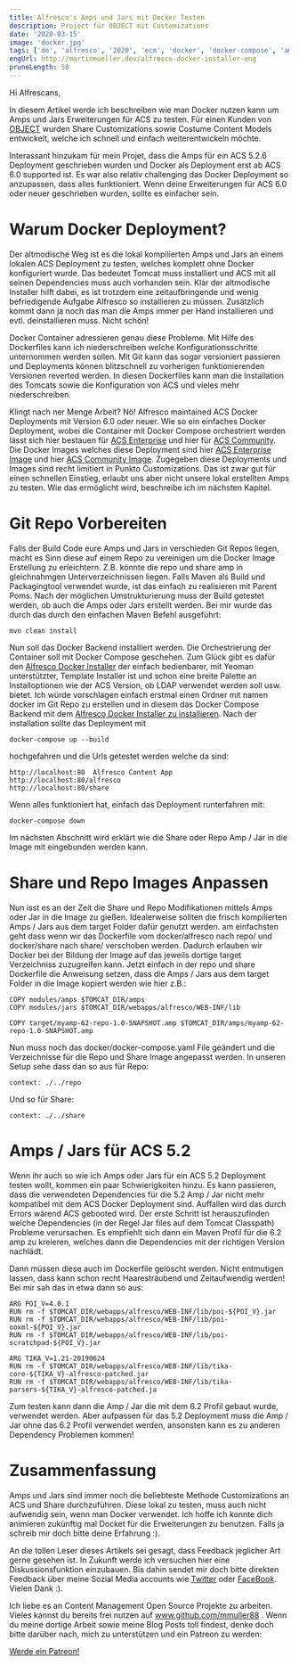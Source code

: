 ```yaml
---
title: Alfresco's Amps und Jars mit Docker Testen
description: Project für OBJECT mit Customizations
date: '2020-03-15'
image: 'docker.jpg'
tags: ['de', 'alfresco', '2020', 'ecm', 'docker', 'docker-compose', 'amp', 'jar']
engUrl: http://martinmueller.dev/alfresco-docker-installer-eng
pruneLength: 50
---
```


Hi Alfrescans,

In diesem Artikel werde ich beschreiben wie man Docker nutzen kann um Amps und Jars Erweiterungen für ACS zu testen. Für einen Kunden von [OBJECT](https://www.object.ch) wurden Share Customizations sowie Costume Content Models entwickelt, welche ich schnell und einfach weiterentwickeln möchte.

Interassant hinzukam für mein Projet, dass die Amps für ein ACS 5.2.6 Deployment geschrieben wurden und Docker als Deployment erst ab ACS 6.0 supported ist. Es war also relativ challenging das Docker Deployment so anzupassen, dass alles funktioniert. Wenn deine Erweiterungen für ACS 6.0 oder neuer geschrieben wurden, sollte es einfacher sein.

# Warum Docker Deployment?
Der altmodische Weg ist es die lokal kompilierten Amps und Jars an einem lokalen ACS Deployment zu testen, welches komplett ohne Docker konfiguriert wurde. Das bedeutet Tomcat muss installiert und ACS mit all seinen Dependencies muss auch vorhanden sein. Klar der altmodische Installer hilft dabei, es ist trotzdem eine zeitaufbringende und wenig befriedigende Aufgabe Alfresco so installieren zu müssen. Zusätzlich kommt dann ja noch das man die Amps immer per Hand installieren und evtl. deinstallieren muss. Nicht schön!

Docker Container adressieren genau diese Probleme. Mit Hilfe des Dockerfiles kann ich niederschreiben welche Konfigurationsschritte unternommen werden sollen. Mit Git kann das sogar versioniert passieren und Deployments können blitzschnell zu vorherigen funktionierenden Versionen reverted werden. In diesen Dockerfiles kann man die Installation des Tomcats sowie die Konfiguration von ACS und vieles mehr niederschreiben. 

Klingt nach ner Menge Arbeit? Nö! Alfresco maintained ACS Docker Deployments mit Version 6.0 oder neuer. Wie so ein einfaches Docker Deployment, wobei die Container mit Docker Compose orchestriert werden lässt sich hier bestauen für [ACS Enterprise](https://github.com/Alfresco/acs-deployment/tree/master/docker-compose) und hier für [ACS Community](https://github.com/Alfresco/acs-community-deployment/tree/master/docker-compose). Die Docker Images welches diese Deployment sind hier [ACS Enterprise Image](https://github.com/Alfresco/acs-packaging/tree/master/docker-alfresco) und hier [ACS Community Image](https://github.com/Alfresco/acs-community-packaging/tree/master/docker-alfresco). Zugegeben diese Deployments und Images sind recht limitiert in Punkto Customizations. Das ist zwar gut für einen schnellen Einstieg, erlaubt uns aber nicht unsere lokal erstellten Amps zu testen. Wie das ermöglicht wird, beschreibe ich im nächsten Kapitel.

# Git Repo Vorbereiten
Falls der Build Code eure Amps und Jars in verschieden Git Repos liegen, macht es Sinn diese auf einem Repo zu vereinigen um die Docker Image Erstellung zu erleichtern. Z.B. könnte die repo und share amp in gleichnahmgen Unterverzeichnissen liegen. Falls Maven als Build und Packagingtool verwendet wurde, ist das einfach zu realisieren mit Parent Poms. Nach der möglichen Umstrukturierung muss der Build getestet werden, ob auch die Amps oder Jars erstellt werden. Bei mir wurde das durch das durch den einfachen Maven Befehl ausgeführt:

```
mvn clean install
```

Nun soll das Docker Backend installiert werden. Die Orchestrierung der Container soll mit Docker Compose geschehen. Zum Glück gibt es dafür den [Alfresco Docker Installer](https://github.com/Alfresco/alfresco-docker-installer) der einfach bedienbarer, mit Yeoman unterstützter, Template Installer ist und schon eine breite Palette an Installoptionen wie der ACS Version, ob LDAP verwendet werden soll usw. bietet. Ich würde vorschlagen einfach erstmal einen Ordner mit namen docker im Git Repo zu erstellen und in diesem das Docker Compose Backend mit dem [Alfresco Docker Installer zu installieren](https://github.com/Alfresco/alfresco-docker-installer#installation). Nach der installation sollte das Deployment mit
```
docker-compose up --build
```
hochgefahren und die Urls getestet werden welche da sind:

```
http://localhost:80  Alfresco Content App
http://localhost:80/alfresco 
http://localhost:80/share
```

Wenn alles funktioniert hat, einfach das Deployment runterfahren mit:
```
docker-compose down
```
Im nächsten Abschnitt wird erklärt wie die Share oder Repo Amp / Jar in die Image mit eingebunden werden kann.

# Share und Repo Images Anpassen
Nun isst es an der Zeit die Share und Repo Modifikationen mittels Amps oder Jar in die Image zu gießen. Idealerweise sollten die frisch kompilierten Amps / Jars aus dem target Folder dafür genutzt werden. am einfachsten geht dass wenn wir das Dockerfile vom docker/alfresco nach repo/ und docker/share nach share/ verschoben werden. Dadurch erlauben wir Docker bei der Bildung der Image auf das jeweils dortige target Verzeichniss zuzugreifen kann. Jetzt einfach in der repo und share Dockerfile die Anweisung setzen, dass die Amps / Jars aus dem target Folder in die Image kopiert werden wie hier z.B.:

```
COPY modules/amps $TOMCAT_DIR/amps
COPY modules/jars $TOMCAT_DIR/webapps/alfresco/WEB-INF/lib

COPY target/myamp-62-repo-1.0-SNAPSHOT.amp $TOMCAT_DIR/amps/myamp-62-repo-1.0-SNAPSHOT.amp
```

Nun muss noch das docker/docker-compose.yaml File geändert und die Verzeichnisse für die Repo und Share Image angepasst werden. In unseren Setup sehe dass dan so aus für Repo:

```
context: ./../repo
```

Und so für Share:

```
context: ./../share
```

# Amps / Jars für ACS 5.2
Wenn ihr auch so wie ich Amps oder Jars für ein ACS 5.2 Deployment testen wollt, kommen ein paar Schwierigkeiten hinzu. Es kann passieren, dass die verwendeten Dependencies für die 5.2 Amp / Jar nicht mehr kompatibel mit dem ACS Docker Deployment sind. Auffallen wird das durch Errors wärend ACS gebooted wird. Der erste Schritt ist herauszufinden welche Dependencies (in der Regel Jar files auf dem Tomcat Classpath) Probleme verursachen. Es empfiehlt sich dann ein Maven Profil für die 6.2 amp zu kreieren, welches dann die Dependencies mit der richtigen Version nachlädt. 

Dann müssen diese auch im Dockerfile gelöscht werden. Nicht entmutigen lassen, dass kann schon recht Haaresträubend und Zeitaufwendig werden! Bei mir sah das in etwa dann so aus:
```
ARG POI_V=4.0.1
RUN rm -f $TOMCAT_DIR/webapps/alfresco/WEB-INF/lib/poi-${POI_V}.jar 
RUN rm -f $TOMCAT_DIR/webapps/alfresco/WEB-INF/lib/poi-ooxml-${POI_V}.jar
RUN rm -f $TOMCAT_DIR/webapps/alfresco/WEB-INF/lib/poi-scratchpad-${POI_V}.jar

ARG TIKA_V=1.21-20190624
RUN rm -f $TOMCAT_DIR/webapps/alfresco/WEB-INF/lib/tika-core-${TIKA_V}-alfresco-patched.jar
RUN rm -f $TOMCAT_DIR/webapps/alfresco/WEB-INF/lib/tika-parsers-${TIKA_V}-alfresco-patched.ja
```

Zum testen kann dann die Amp / Jar die mit dem 6.2 Profil gebaut wurde, verwendet werden. Aber aufpassen für das 5.2 Deployment muss die Amp / Jar ohne das 6.2 Profil verwendet werden, ansonsten kann es zu anderen Dependency Problemen kommen!

# Zusammenfassung
Amps und Jars sind immer noch die beliebteste Methode Customizations an ACS und Share durchzuführen. Diese lokal zu testen, muss auch nicht aufwendig sein, wenn man Docker verwendet. Ich hoffe ich konnte dich animieren zukünftig mal Docket für die Erweiterungen zu benutzen. Falls ja schreib mir doch bitte deine Erfahrung :).

An die tollen Leser dieses Artikels sei gesagt, dass Feedback jeglicher Art gerne gesehen ist. In Zukunft werde ich versuchen hier eine Diskussionsfunktion einzubauen. Bis dahin sendet mir doch bitte direkten Feedback über meine Sozial Media accounts wie [Twitter](https://twitter.com/MartinMueller_) oder [FaceBook](https://www.facebook.com/martin.muller.10485). Vielen Dank :).

Ich liebe es an Content Management Open Source Projekte zu arbeiten. Vieles kannst du bereits frei nutzen auf www.github.com/mmuller88 . Wenn du meine dortige Arbeit sowie meine Blog Posts toll findest, denke doch bitte darüber nach, mich zu unterstützen und ein Patreon zu werden:

<a href="https://www.patreon.com/bePatron?u=29010217" data-patreon-widget-type="become-patron-button">Werde ein Patreon!</a><script async src="https://c6.patreon.com/becomePatronButton.bundle.js"></script>
